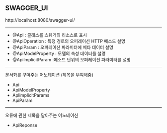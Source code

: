## SWAGGER_UI

http://localhost:8080/swagger-ui/
<hr/>

- @Api : 클래스를 스웨거의 리소스로 표시
- @ApiOperation : 특정 경로의 오퍼레이션 HTTP 메소드 설명
- @ApiParam : 오퍼레이션 파라미터에 메타 데이터 설명
- @ApiModelProperty : 모델의 속성 데이터를 설명
- @ApilmplicitParam :메소드 단위의 오퍼레이션 파라미터를 설명
<hr/>

문서화를 꾸며주는 어노테이션 (제목을 부여해줌)
- Api
- ApiModelProperty
- AplimplicitParams
- ApiParam
<hr/>

오류에 관한 제목을 달아주는 어노테이션
- ApiReponse

